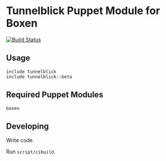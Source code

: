 # Tunnelblick Puppet Module for Boxen

[![Build Status](https://travis-ci.org/mattheath/puppet-tunnelblick.png?branch=master)](https://travis-ci.org/mattheath/puppet-tunnelblick)

## Usage

```puppet
include tunnelblick
include tunnelblick::beta
```

## Required Puppet Modules

`boxen`

## Developing

Write code.

Run `script/cibuild`.
